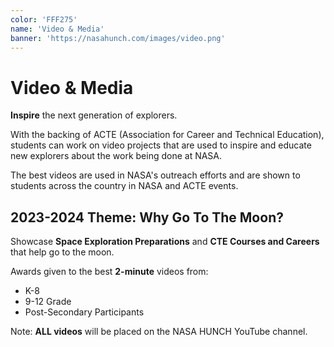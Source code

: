 ```yaml
---
color: 'FFF275'
name: 'Video & Media'
banner: 'https://nasahunch.com/images/video.png'
---
```


# Video & Media

**Inspire** the next generation of explorers.

With the backing of ACTE (Association for Career and Technical Education), students can work on video projects that are used to inspire and educate new explorers about the work being done at NASA.

The best videos are used in NASA's outreach efforts and are shown to students across the country in NASA and ACTE events.

## 2023-2024 Theme: Why Go To The Moon?

Showcase **Space Exploration Preparations** and **CTE Courses and Careers** that help go to the moon.

Awards given to the best **2-minute** videos from:

- K-8
- 9-12 Grade
- Post-Secondary Participants

Note: **ALL videos** will be placed on the NASA HUNCH YouTube channel.
